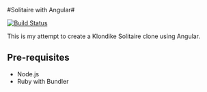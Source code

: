 #Solitaire with Angular#

[![Build Status](https://travis-ci.org/jochakovsky/solitaire.svg?branch=master)](https://travis-ci.org/jochakovsky/solitaire)

This is my attempt to create a Klondike Solitaire clone using Angular.

## Pre-requisites

-   Node.js
-   Ruby with Bundler
